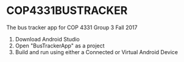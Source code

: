 # COP4331BUSTRACKER
The bus tracker app for COP 4331 Group 3 Fall 2017

1) Download Android Studio
2) Open "BusTrackerApp" as a project
3) Build and run using either a Connected or Virtual Android Device
